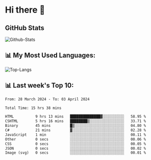 # Hi there 👋

## GitHub Stats
![Github-Stats](https://github-readme-stats-sigma-five.vercel.app/api?username=ltorson&show_icons=true&theme=radical&count_private=true)

## 📊 My Most Used Languages:
![Top-Langs](https://github-readme-stats-sigma-five.vercel.app/api/top-langs/?username=LTorson&layout=compact&langs_count=10)

## 📊 Last week's Top 10:
<!--START_SECTION:waka-->

```txt
From: 28 March 2024 - To: 03 April 2024

Total Time: 15 hrs 38 mins

HTML          9 hrs 13 mins   ██████████████▓░░░░░░░░░░   58.95 %
CSHTML        5 hrs 16 mins   ████████▒░░░░░░░░░░░░░░░░   33.71 %
Binary        45 mins         █▒░░░░░░░░░░░░░░░░░░░░░░░   04.80 %
C#            21 mins         ▓░░░░░░░░░░░░░░░░░░░░░░░░   02.28 %
JavaScript    1 min           ░░░░░░░░░░░░░░░░░░░░░░░░░   00.11 %
Other         0 secs          ░░░░░░░░░░░░░░░░░░░░░░░░░   00.06 %
CSS           0 secs          ░░░░░░░░░░░░░░░░░░░░░░░░░   00.05 %
JSON          0 secs          ░░░░░░░░░░░░░░░░░░░░░░░░░   00.02 %
Image (svg)   0 secs          ░░░░░░░░░░░░░░░░░░░░░░░░░   00.01 %
```

<!--END_SECTION:waka-->
